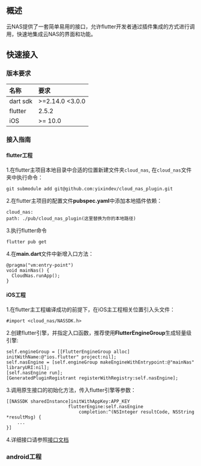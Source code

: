 ## 概述
云NAS提供了一套简单易用的接口，允许flutter开发者通过插件集成的方式进行调用，快速地集成云NAS的界面和功能。

## 快速接入
### 版本要求
| 名称 | 要求 |
| :--- | :--- |
| dart sdk | >=2.14.0 <3.0.0 |
| flutter | 2.5.2 |
| iOS | >= 10.0 |

### 接入指南
#### flutter工程

1.在flutter主项目本地目录中合适的位置新建文件夹``cloud_nas``, 在``cloud_nas``文件夹中执行命令：

```
git submodule add git@github.com:yixindev/cloud_nas_plugin.git
```

2.在flutter主项目的配置文件**pubspec.yaml**中添加本地插件依赖：

```
cloud_nas:
path: ./pub/cloud_nas_plugin(这里替换为你的本地路径)
```
3.执行flutter命令

```
flutter pub get
```
4.在**main.dart**文件中新增入口方法：

```
@pragma("vm:entry-point")
void mainNas() {
  CloudNas.runApp();
}
```

#### iOS工程

1.在flutter主工程编译成功的前提下，在iOS主工程相关位置引入头文件：

```
#import <cloud_nas/NASSDK.h>
```
2.创建flutter引擎，并指定入口函数，推荐使用**FlutterEngineGroup**生成轻量级引擎:

```
self.engineGroup = [[FlutterEngineGroup alloc] initWithName:@"ios.flutter" project:nil];
self.nasEngine = [self.engineGroup makeEngineWithEntrypoint:@"mainNas" libraryURI:nil];
[self.nasEngine run];
[GeneratedPluginRegistrant registerWithRegistry:self.nasEngine];

```
3.调用原生接口的初始化方法，传入flutter引擎等参数：

```
[[NASSDK sharedInstance]initWithAppKey:APP_KEY
               	       flutterEngine:self.nasEngine
                           completion:^(NSInteger resultCode, NSString *resultMsg) {
    ...
}]
```
4.详细接口请参照[接口文档](iOS_api_guide.md)

### android工程